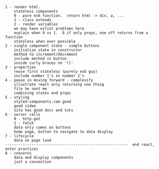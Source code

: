 	1 - render html. 
		stateless components
		0 - pure es6 function.  return html -> div, a, ... 
		1 - class extends
		2 - render variables
		we may have eslint problems here
		explain when 0 vs 1.  0 if only props, one off returns from a function
		stateless when ever possible
	2 - single component state - simple buttons
		initialize state in constructor
		method to increment/decrement
		include method in button
		inside curly braces no '()'
	3 - properties
		reuse first stateless (purely es6 guy)
		include number 1's in number 2's
	4 - pause in moving forward - complexify
		illustrate react only returning one thing
		file he sent me
		combining states and props
	5 - styling
		styled-components.com good 
		good video
		site has good docs and tuts
	6 - server calls
		0 - http.get
		1 - fetch
		data only comes on buttons
		home page, button to navigate to data display
	7 - lifecycle
		data on page load
	--------------------------------------------------------  end react, enter practices
	8 - concerns
		data and display components
		just a convention
